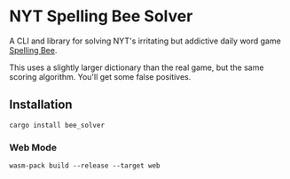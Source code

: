 # NYT Spelling Bee Solver

A CLI and library for solving NYT's irritating but addictive daily word game [Spelling Bee](https://www.nytimes.com/puzzles/spelling-bee).

This uses a slightly larger dictionary than the real game, but the same scoring algorithm. You'll get some false positives. 

## Installation

```
cargo install bee_solver
```

### Web Mode

```
wasm-pack build --release --target web
```
